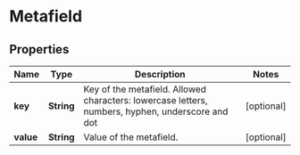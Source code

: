
# Metafield

## Properties
Name | Type | Description | Notes
------------ | ------------- | ------------- | -------------
**key** | **String** | Key of the metafield.  Allowed characters: lowercase letters, numbers, hyphen, underscore and dot |  [optional]
**value** | **String** | Value of the metafield. |  [optional]




